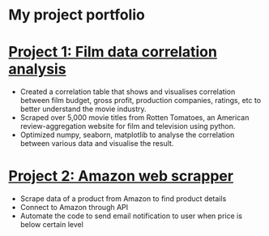 # My project portfolio


# [Project 1: Film data correlation analysis](https://github.com/GSOprojects/Film-data-correlation-analysis)
* Created a correlation table that shows and visualises correlation between film budget, gross profit, production companies, ratings, etc to better understand the movie industry.
* Scraped over 5,000 movie titles from Rotten Tomatoes, an American review-aggregation website for film and television using python.
* Optimized numpy, seaborn, matplotlib to analyse the correlation between various data and visualise the result.

# [Project 2: Amazon web scrapper](https://github.com/GSOprojects/Amazon-web-scrapper)
* Scrape data of a product from Amazon to find product details
* Connect to Amazon through API
* Automate the code to send email notification to user when price is below certain level



